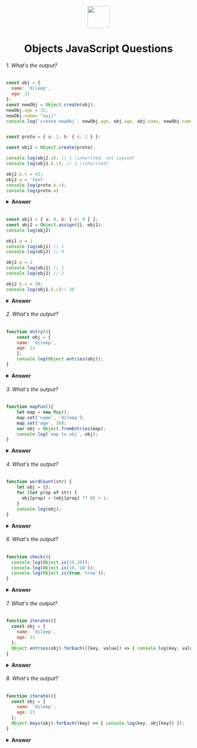 <div align="center">
  <img height="60" src="https://img.icons8.com/color/344/javascript.png">
  <h1>Objects JavaScript Questions</h1>
</div>



###### 1. What's the output?

```javascript
const obj = {
  name: 'dileep',
  age: 21
};
const newObj = Object.create(obj);
newObj.age = 31;
newObj.name= "suji"
console.log(`create newObj`, newObj.age, obj.age, obj.name, newObj.name);


const proto = { a: 1, b: { c: 2 } };

const obj2 = Object.create(proto);

console.log(obj2.a); // 1 (inherited, not copied)
console.log(obj2.b.c); // 2 (inherited)

obj2.b.c = 42;
obj2.a = 'test'
console.log(proto.b.c);
console.log(proto.a)

```
<details><summary><b>Answer</b></summary>
<p>
  primtives cant be shadow here
  object will shadow here
</p>
</details>

###### 

```javascript
const obj1 = { a: 0, b: { c: 0 } };
const obj2 = Object.assign({}, obj1);
console.log(obj2)

obj1.a = 1
console.log(obj1) // 1
console.log(obj2) // 0

obj2.a = 2
console.log(obj1) // 1
console.log(obj2) // 2

obj2.b.c = 30;
console.log(obj1.b.c)// 30
```
<details><summary><b>Answer</b></summary>
<p>
  primtives cant be shadow here
  object will shadow here
</p>
</details>

###### 2. What's the output?

```javascript
function entry(){
    const obj = {
    name: 'dileep',
    age: 21
    };
    console.log(Object.entries(obj));
}
```
<details><summary><b>Answer</b></summary>
<p>
[["name", "dileep"], ["age": 21]]
</p>
</details>

###### 3. What's the output?

```javascript
function mapFun(){
    let map = new Map();
    map.set('name', 'dileep');
    map.set('age', 30);
    var obj = Object.fromEntries(map);
    console.log(`map to obj`, obj);
}
```
<details><summary><b>Answer</b></summary>
<p>
{name: 'dileep', age: 30}
</p>
</details>


###### 4. What's the output?

```javascript
function wordCount(str) {
    let obj = {};
    for (let prop of str) {
      obj[prop] = (obj[prop] ?? 0) + 1;
    }
    console.log(obj);
}
```
<details><summary><b>Answer</b></summary>
<p>
</p>
</details>

###### 6. What's the output?

```javascript
function check(){
  console.log(Object.is(10,10));
  console.log(Object.is(10,'10'));
  console.log(Object.is(true,'true'));
}
```
<details><summary><b>Answer</b></summary>
<p>
</p>
</details>

###### 7. What's the output?

```javascript
function iterate(){
  const obj = {
    name: 'dileep',
    age: 21
  };
  Object.entries(obj).forEach(([key, value]) => { console.log(key, value) });
}
```
<details><summary><b>Answer</b></summary>
<p>
</p>
</details>

###### 8. What's the output?

```javascript
function iterate(){
  const obj = {
    name: 'dileep',
    age: 21
  };
  Object.keys(obj).forEach((key) => { console.log(key, obj[key]) });
}
```
<details><summary><b>Answer</b></summary>
<p>
</p>
</details>
